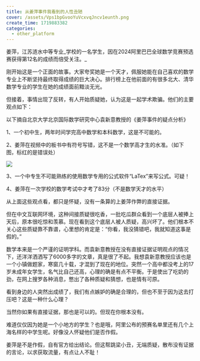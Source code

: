 ```yaml
---
title: 从姜萍事件我看到的人性丑陋
cover: /assets/Vps1bpGvooYuVcxvqJncv1eunth.png
create_time: 1719883382
categories:
  - other_platform
---
```



姜萍，江苏涟水中等专业_学校的一名学生，因在2024阿里巴巴全球数学竞赛预选赛获得第12名的成绩而倍受关注。_

刚开始这是一个正面的故事。大家夸奖她是一个天才，佩服她能在自己喜欢的数学专业上不断坚持最终取得成绩的巨大决心。排行榜上在他前面的有很多北大、清华数学专业的学生在她的成绩面前黯淡无光。

但接着，事情出现了反转，有人开始质疑她，认为这是一起学术欺骗。他们的主要观点如下：

以下摘自北京大学北京国际数学研究中心袁新意教授的《姜萍事件的疑点分析》

1、一个初中生，两年时间学完高中数学和本科数学，这是不可能的。

2、姜萍在视频中的板书中有符号写错，这不是一个数学高才生的水准。（如下图，标红的是错误处）

<img src="/assets/BeWzbB8Taohcw2x3ZCDcvORWnKg.png" src-width="720" class="markdown-img m-auto" src-height="531" align="center"/>

3、一个中专生不可能熟练的使用数学专用的公式软件“LaTex”来写公式。可疑！

4、姜萍在一次学校的数学考试中才考了83分（不是数学天才的水平）

从上面这些观点看，都只是怀疑，没有一条算的上姜萍作弊的直接证据。

但在中文互联网环境，这种间接质疑很吃香，一批吃瓜群众看到一个底层人被捧上天后，原本很吃惊和羡慕。现在看到这个底层人被人质疑，高兴坏了。他们根本不关心这些质疑靠不靠谱，心里想的肯定是：“你看，我没猜错吧，我就知道这事是假的。”

数学本来是一个严谨的证明学科。而袁新意教授在没有直接证据证明观点的情况下，还洋洋洒洒写了6000多字的文章，真是很了不起。我想袁新意教授应该也是一个小镇做题家，寒窗几十载，才混到了现在的地位。突然一个高中都没考上的17岁未成年女学生，名气比自己还高，心理的确是有点不平衡。于是使出了吃奶的劲，在网上搜罗各种消息，憋出了各种质疑和猜想，也是情有可原。

看到身边的人突然出成绩了，我们有点嫉妒的确是合理的，但也不至于因为这去打压吧？这是一种什么心理？

当然你如果有直接证据，那也是可以的。但现在你根本没有。

难道仅仅因为她是一个小地方的学生？也是哦，阿里公布的预赛名单里还有几个上海名样的中学生呢。好像没人怀疑他们是否作假。

姜萍是不是作假，自有官方给出结论。但这帮跳梁小丑，无端质疑，散布没有证据的言论，以求获取流量，有点让人不耻！

